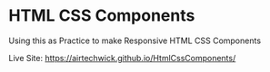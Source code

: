 # HTML CSS Components

Using this as Practice to make Responsive HTML CSS Components

Live Site: https://airtechwick.github.io/HtmlCssComponents/
